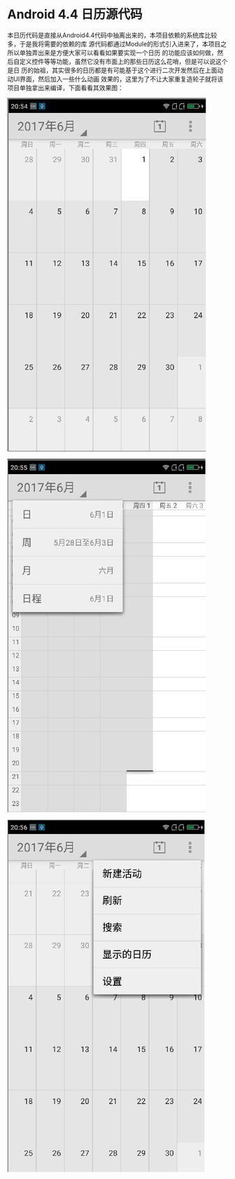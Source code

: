 # Android 4.4 日历源代码

本日历代码是直接从Android4.4代码中抽离出来的，本项目依赖的系统库比较多，于是我将需要的依赖的库
源代码都通过Module的形式引入进来了，本项目之所以单独弄出来是方便大家可以看看如果要实现一个日历
的功能应该如何做，然后自定义控件等等功能，虽然它没有市面上的那些日历这么花哨，但是可以说这个是日
历的始祖，其实很多的日历都是有可能基于这个进行二次开发然后在上面动动UI界面，然后加入一些什么动画
效果的，这里为了不让大家重复造轮子就将该项目单独拿出来编译，下面看看其效果图：


![Example1](gifs/exam_1.png)


![Example2](gifs/exam_2.png)


![Example3](gifs/exam_3.png)
